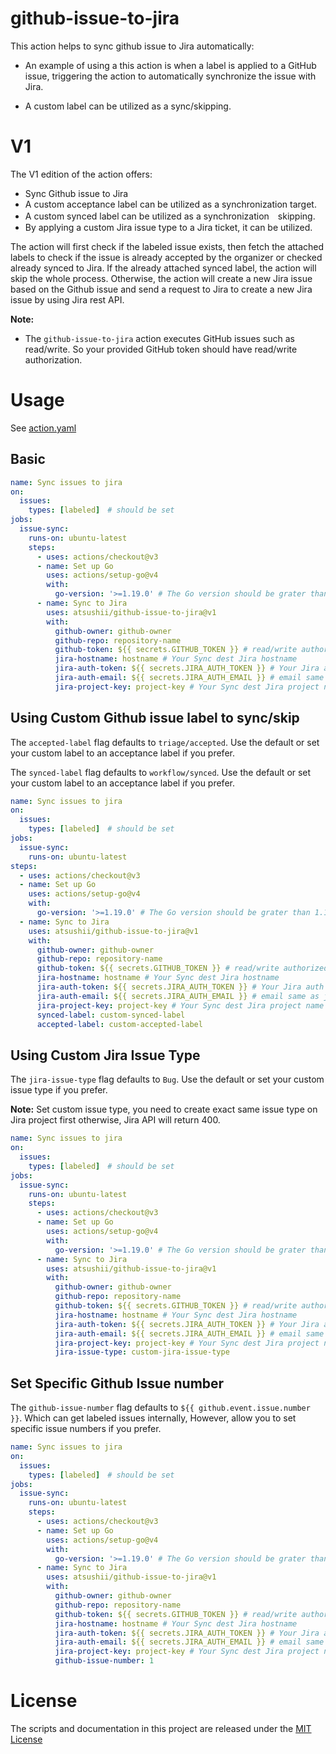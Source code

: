 # github-issue-to-jira

This action helps to sync github issue to Jira automatically:

- An example of using a this action is when a label is applied to a GitHub issue, triggering the action to automatically synchronize the issue with Jira.

- A custom label can be utilized as a sync/skipping.

# V1

The V1 edition of the action offers:

- Sync Github issue to Jira
- A custom acceptance label can be utilized as a synchronization target.
- A custom synced label can be utilized as a synchronization　skipping.
- By applying a custom Jira issue type to a Jira ticket, it can be utilized.

The action will first check if the labeled issue exists, then fetch the attached labels to check if the issue is already accepted by the organizer or checked already synced to Jira.
If the already attached synced label, the action will skip the whole process. Otherwise, the action will create a new Jira issue based on the Github issue and send a request to Jira to create a new Jira issue by using Jira rest API.

**Note:** 
- The `github-issue-to-jira` action executes GitHub issues such as read/write. So your provided GitHub token should have read/write authorization.

# Usage

See [action.yaml](action.yaml)

## Basic

```yaml
name: Sync issues to jira
on:
  issues:
    types: [labeled]　# should be set
jobs:
  issue-sync:
    runs-on: ubuntu-latest
    steps:
      - uses: actions/checkout@v3
      - name: Set up Go
        uses: actions/setup-go@v4
        with:
          go-version: '>=1.19.0' # The Go version should be grater than 1.19.0
      - name: Sync to Jira
        uses: atsushii/github-issue-to-jira@v1
        with:
          github-owner: github-owner
          github-repo: repository-name
          github-token: ${{ secrets.GITHUB_TOKEN }} # read/write authorized token
          jira-hostname: hostname # Your Sync dest Jira hostname
          jira-auth-token: ${{ secrets.JIRA_AUTH_TOKEN }} # Your Jira auth token
          jira-auth-email: ${{ secrets.JIRA_AUTH_EMAIL }} # email same as jira project creator
          jira-project-key: project-key # Your Sync dest Jira project name
```

## Using Custom Github issue label to sync/skip

The `accepted-label` flag defaults to `triage/accepted`. Use the default or set your custom label to an acceptance label if you prefer.

The `synced-label` flag defaults to `workflow/synced`. Use the default or set your custom label to an acceptance label if you prefer.

```yaml
name: Sync issues to jira
on:
  issues:
    types: [labeled]　# should be set
jobs:
  issue-sync:
    runs-on: ubuntu-latest
steps:
  - uses: actions/checkout@v3
  - name: Set up Go
    uses: actions/setup-go@v4
    with:
      go-version: '>=1.19.0' # The Go version should be grater than 1.19.0
  - name: Sync to Jira
    uses: atsushii/github-issue-to-jira@v1
    with:
      github-owner: github-owner
      github-repo: repository-name
      github-token: ${{ secrets.GITHUB_TOKEN }} # read/write authorized token
      jira-hostname: hostname # Your Sync dest Jira hostname
      jira-auth-token: ${{ secrets.JIRA_AUTH_TOKEN }} # Your Jira auth token
      jira-auth-email: ${{ secrets.JIRA_AUTH_EMAIL }} # email same as jira project creator
      jira-project-key: project-key # Your Sync dest Jira project name
      synced-label: custom-synced-label
      accepted-label: custom-accepted-label
```

## Using Custom Jira Issue Type

The `jira-issue-type` flag defaults to `Bug`. Use the default or set your custom issue type if you prefer.

**Note:** Set custom issue type, you need to create exact same issue type on Jira project first otherwise, Jira API will return 400.

```yaml
name: Sync issues to jira
on:
  issues:
    types: [labeled]　# should be set
jobs:
  issue-sync:
    runs-on: ubuntu-latest
    steps:
      - uses: actions/checkout@v3
      - name: Set up Go
        uses: actions/setup-go@v4
        with:
          go-version: '>=1.19.0' # The Go version should be grater than 1.19.0
      - name: Sync to Jira
        uses: atsushii/github-issue-to-jira@v1
        with:
          github-owner: github-owner
          github-repo: repository-name
          github-token: ${{ secrets.GITHUB_TOKEN }} # read/write authorized token
          jira-hostname: hostname # Your Sync dest Jira hostname
          jira-auth-token: ${{ secrets.JIRA_AUTH_TOKEN }} # Your Jira auth token
          jira-auth-email: ${{ secrets.JIRA_AUTH_EMAIL }} # email same as jira project creator
          jira-project-key: project-key # Your Sync dest Jira project name
          jira-issue-type: custom-jira-issue-type
```

## Set Specific Github Issue number

The `github-issue-number` flag defaults to `${{ github.event.issue.number }}`. Which can get labeled issues internally, However, allow you to set specific issue numbers if you prefer.

```yaml
name: Sync issues to jira
on:
  issues:
    types: [labeled]　# should be set
jobs:
  issue-sync:
    runs-on: ubuntu-latest
    steps:
      - uses: actions/checkout@v3
      - name: Set up Go
        uses: actions/setup-go@v4
        with:
          go-version: '>=1.19.0' # The Go version should be grater than 1.19.0
      - name: Sync to Jira
        uses: atsushii/github-issue-to-jira@v1
        with:
          github-owner: github-owner
          github-repo: repository-name
          github-token: ${{ secrets.GITHUB_TOKEN }} # read/write authorized token
          jira-hostname: hostname # Your Sync dest Jira hostname
          jira-auth-token: ${{ secrets.JIRA_AUTH_TOKEN }} # Your Jira auth token
          jira-auth-email: ${{ secrets.JIRA_AUTH_EMAIL }} # email same as jira project creator
          jira-project-key: project-key # Your Sync dest Jira project name
          github-issue-number: 1
```

# License

The scripts and documentation in this project are released under the [MIT License](LICENSE)
